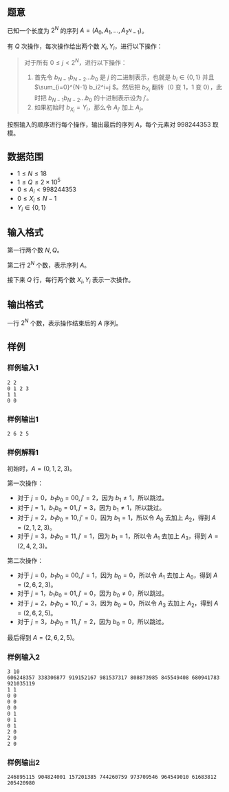 ## 题意 

已知一个长度为 $2^N$ 的序列 $A=(A_0,A_1,...,A_{2^N-1})$。

有 $Q$ 次操作，每次操作给出两个数 $X_i,Y_i$，进行以下操作：

> 对于所有 $0\le j < 2^N$，进行以下操作：
>
> 1. 首先令 $b_{N-1}b_{N-2}...b_0$ 是 $j$ 的二进制表示，也就是 $b_i\in \{ 0,1 \}$ 并且 $\sum_{i=0}^{N-1} b_i2^i=j $。然后把 $b_{X_i}$ 翻转（$0$ 变 $1$，$1$ 变 $0$），此时把 $b_{N-1}b_{N-2}...b_{0}$ 的十进制表示设为 $j'$。
> 2. 如果初始时 $b_{X_i}=Y_i$，那么令 $A_{j'}$ 加上 $A_j$。

按照输入的顺序进行每个操作，输出最后的序列 $A$，每个元素对 $998244353$ 取模。

## 数据范围

- $1\le N\le 18$
- $1\le Q\le 2\times 10^5$
- $0\le A_i < 998244353$
- $0\le X_i\le N-1$
- $Y_i\in \{ 0,1 \}$

## 输入格式

第一行两个数 $N,Q$。

第二行 $2^N$ 个数，表示序列 $A$。

接下来 $Q$ 行，每行两个数 $X_i,Y_i$ 表示一次操作。

## 输出格式

一行 $2^N$ 个数，表示操作结束后的 $A$ 序列。

## 样例

### 样例输入1

```
2 2
0 1 2 3
1 1
0 0
```

### 样例输出1

```
2 6 2 5
```

### 样例解释1

初始时，$A=(0,1,2,3)$。

第一次操作：

- 对于 $j=0$，$b_1b_0=00,j'=2$，因为 $b_1\ne 1$，所以跳过。
- 对于 $j=1$，$b_1b_0=01,j'=3$，因为 $b_1\ne 1$，所以跳过。
- 对于 $j=2$，$b_1b_0=10,j'=0$，因为 $b_1=1$，所以令 $A_0$ 去加上 $A_2$，得到 $A=(2,1,2,3)$。
- 对于 $j=3$，$b_1b_0=11,j'=1$，因为 $b_1=1$，所以令 $A_1$ 去加上 $A_3$，得到 $A=(2,4,2,3)$。

第二次操作：

- 对于 $j=0$，$b_1b_0=00,j'=1$，因为 $b_0=0$，所以令 $A_1$ 去加上 $A_0$，得到 $A=(2,6,2,3)$。
- 对于 $j=1$，$b_1b_0=01,j'=0$，因为 $b_0\ne 0$，所以跳过。
- 对于 $j=2$，$b_1b_0=10,j'=3$，因为 $b_0=0$，所以令 $A_3$ 去加上 $A_2$，得到 $A=(2,6,2,5)$。
- 对于 $j=3$，$b_1b_0=11,j'=2$，因为 $b_0=0$，所以跳过。

最后得到 $A=(2,6,2,5)$。

### 样例输入2

```
3 10
606248357 338306877 919152167 981537317 808873985 845549408 680941783 921035119
1 1
0 0
0 0
0 0
0 1
0 1
0 1
2 0
2 0
2 0
```

### 样例输出2

```
246895115 904824001 157201385 744260759 973709546 964549010 61683812 205420980
```